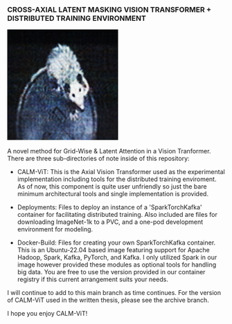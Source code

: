 ### CROSS-AXIAL LATENT MASKING VISION TRANSFORMER + DISTRIBUTED TRAINING ENVIRONMENT

![A sample generated via CALM-ViT](CALM-ViT/samples/sample_14.png)

A novel method for Grid-Wise & Latent Attention in a Vision Tranformer. There are three sub-directories of note inside of this repository:

- CALM-ViT: This is the Axial Vision Transformer used as the experimental implementation including tools for the distributed training enviroment. As of now, this component is quite user unfriendly so just the bare minimum architectural tools and single implementation is provided.

- Deployments: Files to deploy an instance of a 'SparkTorchKafka' container for facilitating distributed training. Also included are files for downloading ImageNet-1k to a PVC, and a one-pod development environment for modeling.

- Docker-Build: Files for creating your own SparkTorchKafka container. This is an Ubuntu-22.04 based image featuring support for Apache Hadoop, Spark, Kafka, PyTorch, and Kafka. I only utilized Spark in our image however provided these modules as optional tools for handling big data. You are free to use the version provided in our container registry if this current arrangement suits your needs.

I will continue to add to this main branch as time continues. For the version of CALM-ViT used in the written thesis, please see the archive branch.

I hope you enjoy CALM-ViT!